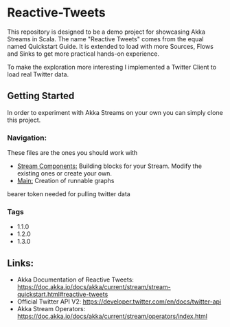 # Reactive-Tweets

This repository is designed to be a demo project for showcasing Akka Streams in Scala. 
The name "Reactive Tweets" comes from the equal named Quickstart Guide.
It is extended to load with more Sources, Flows and Sinks to get more practical hands-on experience.

To make the exploration more interesting I implemented a Twitter Client to load real Twitter data.

## Getting Started
In order to experiment with Akka Streams on your own you can simply clone this project.

### Navigation:
These files are the ones you should work with
- [Stream Components:](janikdotze/reactive-tweets/src/main/scala/janikdotzel/reactivetweets/StreamComponents.scala) 
Building blocks for your Stream. Modify the existing ones or create your own.
- [Main:](Main.scala) 
Creation of runnable graphs

bearer token needed for pulling twitter data 

### Tags
- 1.1.0
- 1.2.0
- 1.3.0

## Links:
- Akka Documentation of Reactive Tweets: 
https://doc.akka.io/docs/akka/current/stream/stream-quickstart.html#reactive-tweets
- Official Twitter API V2:
https://developer.twitter.com/en/docs/twitter-api
- Akka Stream Operators:
https://doc.akka.io/docs/akka/current/stream/operators/index.html